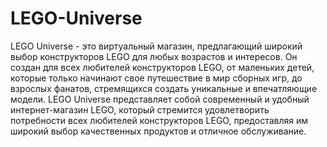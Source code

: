 # LEGO-Universe
LEGO Universe - это виртуальный магазин, предлагающий широкий выбор конструкторов LEGO для любых возрастов и интересов. Он создан для всех любителей конструкторов LEGO, от маленьких детей, которые только начинают свое путешествие в мир сборных игр, до взрослых фанатов, стремящихся создать уникальные и впечатляющие модели.
LEGO Universe представляет собой современный и удобный интернет-магазин LEGO, который стремится удовлетворить потребности всех любителей конструкторов LEGO, предоставляя им широкий выбор качественных продуктов и отличное обслуживание.
